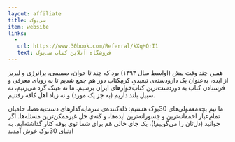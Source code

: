 ```yaml
---
layout: affiliate
title: سی‌بوک
item: website
links:
  -
   url: https://www.30book.com/Referral/kXqHQrI1
   text: فروشگاه آنلاین کتاب سی‌بوک
---
```


همین چند وقت پیش (اواسط سال ۱۳۹۳) بود که چند تا جوان، صمیمی، پرانرژی و لبریز از ایده، به‌عنوان یک دارودسته‌ی تبعیدیِ کرمِکتاب دور هم جمع شدیم تا به رویای معرفی و فرستادن کتاب به دوردست‌ترین کتاب‌خوارهای ایران برسیم. ما نه عینک گرد می‌زنیم، نه سبیل بلند داریم (به جز یک مورد) و نه زیاد اهل کافه رفتنیم.

ما تیم بچه‌معمولی‌های 30‌بوک هستیم: ذله‌کننده‌ی سرمایه‌گذارهای دست‌به‌عصا، حامیان تمام‌عیار احمقانه‌ترین و جسورانه‌ترین ایده‌ها، و کَنه‌ی حل غیرممکن‌ترین مسئله‌ها. اگر جوانید (دل‌تان را می‌گوییم!)، یک جای خالی هم برای شما توی بوفه کنار گذاشته‌ایم. به دنیای 30بوک خوش آمدید!
